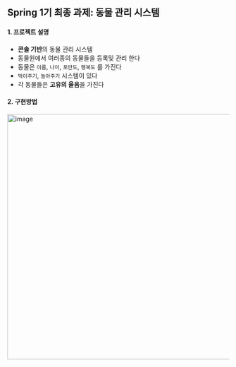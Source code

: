 ## Spring 1기 최종 과제: 동물 관리 시스템
#### 1. 프로젝트 설명
* **콘솔 기반**의 동물 관리 시스템
* 동물원에서 여러종의 동물들을 등록및 관리 한다
* 동물은 `이름`, `나이`, `포만도`, `행복도` 를 가진다 
* `먹이주기`, `놀아주기` 시스템이 있다
* 각 동물들은 **고유의 울음**을 가진다

#### 2. 구현방법

<img width="1790" height="556" alt="image" src="https://github.com/user-attachments/assets/0e04aa8e-0163-453b-9fdd-3fc159ebcd3d" />
